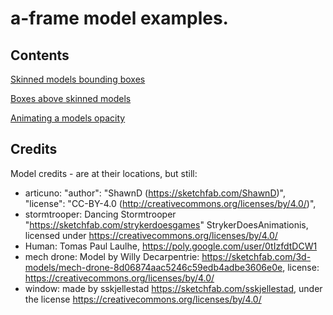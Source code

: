 # a-frame model examples.
## Contents

[Skinned models bounding boxes](https://gftruj.github.io/webzamples/aframe/models/bounding_boxes.html)

[Boxes above skinned models](https://gftruj.github.io/webzamples/aframe/models/above_head.html)

[Animating a models opacity](https://gftruj.github.io/webzamples/aframe/models/model_opacity.html)



## Credits
Model credits - are at their locations, but still:
- articuno: "author": "ShawnD (https://sketchfab.com/ShawnD)", "license": "CC-BY-4.0 (http://creativecommons.org/licenses/by/4.0/)",
- stormtrooper: Dancing Stormtrooper "https://sketchfab.com/strykerdoesgames" StrykerDoesAnimationis, licensed under https://creativecommons.org/licenses/by/4.0/
- Human: Tomas Paul Laulhe, https://poly.google.com/user/0tIzfdtDCW1
- mech drone: Model by Willy Decarpentrie: https://sketchfab.com/3d-models/mech-drone-8d06874aac5246c59edb4adbe3606e0e, license: https://creativecommons.org/licenses/by/4.0/
- window: made by sskjellestad https://sketchfab.com/sskjellestad, under the license https://creativecommons.org/licenses/by/4.0/
